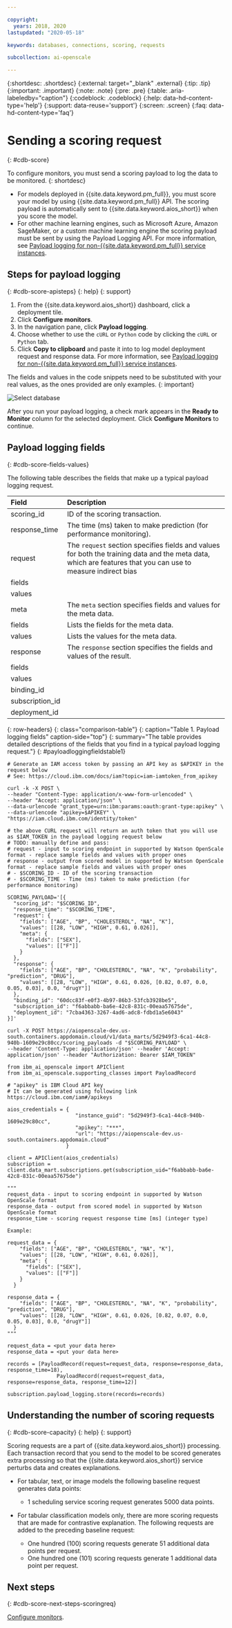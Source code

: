 ```yaml
---

copyright:
  years: 2018, 2020
lastupdated: "2020-05-18"

keywords: databases, connections, scoring, requests

subcollection: ai-openscale

---
```


{:shortdesc: .shortdesc}
{:external: target="_blank" .external}
{:tip: .tip}
{:important: .important}
{:note: .note}
{:pre: .pre}
{:table: .aria-labeledby="caption"}
{:codeblock: .codeblock}
{:help: data-hd-content-type='help'}
{:support: data-reuse='support'}
{:screen: .screen}
{:faq: data-hd-content-type='faq'}

# Sending a scoring request
{: #cdb-score}

To configure monitors, you must send a scoring payload to log the data to be monitored.
{: shortdesc}

- For models deployed in {{site.data.keyword.pm_full}}, you must score your model by using {{site.data.keyword.pm_full}} API. The scoring payload is automatically sent to {{site.data.keyword.aios_short}} when you score the model.
- For other machine learning engines, such as Microsoft Azure, Amazon SageMaker, or a custom machine learning engine the scoring payload must be sent by using the Payload Logging API. For more information, see [Payload logging for non-{{site.data.keyword.pm_full}} service instances](/docs/ai-openscale?topic=ai-openscale-cml-connect).

## Steps for payload logging
{: #cdb-score-apisteps}
{: help} 
{: support}

1. From the {{site.data.keyword.aios_short}} dashboard, click a deployment tile.
2. Click **Configure monitors**. 
3. In the navigation pane, click **Payload logging**.
2. Choose whether to use the `cURL` or `Python` code by clicking the `cURL` or `Python` tab.
3. Click **Copy to clipboard** and paste it into to log model deployment request and response data. For more information, see [Payload logging for non-{{site.data.keyword.pm_full}} service instances](/docs/ai-openscale?topic=ai-openscale-cml-connect).

The fields and values in the code snippets need to be substituted with your real values, as the ones provided are only examples.
{: important}

![Select database](images/wos-config-send-scoring.png)

After you run your payload logging, a check mark appears in the **Ready to Monitor** column for the selected deployment. Click **Configure Monitors** to continue.

## Payload logging fields
{: #cdb-score-fields-values}

The following table describes the fields that make up a typical payload logging request.

| Field | Description |
|:----|:-----|
| scoring_id | ID of the scoring transaction. |
| response_time | The time (ms) taken to make prediction (for performance monitoring). |
| request | The `request` section specifies fields and values for both the training data and the meta data, which are features that you can use to measure indirect bias |
| fields |   |
| values |   |
| meta | The `meta` section specifies fields and values for the meta data. |
| fields | Lists the fields for the meta data. |
| values | Lists the values for the meta data. |
| response | The `response` section specifies the fields and values of the result. |
| fields |   |
| values |   |
| binding_id |   |
| subscription_id |   |
| deployment_id |   |
{: row-headers}
{: class="comparison-table"}
{: caption="Table 1. Payload logging fields" caption-side="top"}
{: summary="The table provides detailed descriptions of the fields that you find in a typical payload logging request."}
{: #payloadloggingfieldstable1}


```
# Generate an IAM access token by passing an API key as $APIKEY in the request below
# See: https://cloud.ibm.com/docs/iam?topic=iam-iamtoken_from_apikey

curl -k -X POST \
--header "Content-Type: application/x-www-form-urlencoded" \
--header "Accept: application/json" \
--data-urlencode "grant_type=urn:ibm:params:oauth:grant-type:apikey" \
--data-urlencode "apikey=$APIKEY" \
"https://iam.cloud.ibm.com/identity/token"

# the above CURL request will return an auth token that you will use as $IAM_TOKEN in the payload logging request below
# TODO: manually define and pass:
# request - input to scoring endpoint in supported by Watson OpenScale format - replace sample fields and values with proper ones
# response - output from scored model in supported by Watson OpenScale format - replace sample fields and values with proper ones
# - $SCORING_ID - ID of the scoring transaction
# - $SCORING_TIME - Time (ms) taken to make prediction (for performance monitoring)

SCORING_PAYLOAD='[{
  "scoring_id": "$SCORING_ID",
  "response_time": "$SCORING_TIME",
  "request": {
    "fields": ["AGE", "BP", "CHOLESTEROL", "NA", "K"],
    "values": [[28, "LOW", "HIGH", 0.61, 0.026]],
    "meta": {
      "fields": ["SEX"],
      "values": [["F"]]
    }
  },
  "response": {
    "fields": ["AGE", "BP", "CHOLESTEROL", "NA", "K", "probability", "prediction", "DRUG"],
    "values": [[28, "LOW", "HIGH", 0.61, 0.026, [0.82, 0.07, 0.0, 0.05, 0.03], 0.0, "drugY"]]
  },
  "binding_id": "60dcc83f-e0f3-4b97-86b3-53fcb3928be5",
  "subscription_id": "f6abbabb-ba6e-42c8-831c-00eaa57675de",
  "deployment_id": "7cba4363-3267-4ad6-adc8-fdbd1a5e6043"
}]'

curl -X POST https://aiopenscale-dev.us-south.containers.appdomain.cloud/v1/data_marts/5d2949f3-6ca1-44c8-940b-1609e29c80cc/scoring_payloads -d "$SCORING_PAYLOAD" \
--header 'Content-Type: application/json' --header 'Accept: application/json' --header "Authorization: Bearer $IAM_TOKEN"
```


```
from ibm_ai_openscale import APIClient
from ibm_ai_openscale.supporting_classes import PayloadRecord

# "apikey" is IBM Cloud API key
# It can be generated using following link https://cloud.ibm.com/iam#/apikeys

aios_credentials = {
                      "instance_guid": "5d2949f3-6ca1-44c8-940b-1609e29c80cc",
                      "apikey": "***",
                      "url": "https://aiopenscale-dev.us-south.containers.appdomain.cloud"
                   }

client = APIClient(aios_credentials)
subscription = client.data_mart.subscriptions.get(subscription_uid="f6abbabb-ba6e-42c8-831c-00eaa57675de")

"""
request_data - input to scoring endpoint in supported by Watson OpenScale format
response_data - output from scored model in supported by Watson OpenScale format
response_time - scoring request response time [ms] (integer type)

Example:

request_data = {
    "fields": ["AGE", "BP", "CHOLESTEROL", "NA", "K"],
    "values": [[28, "LOW", "HIGH", 0.61, 0.026]],
    "meta": {
      "fields": ["SEX"],
      "values": [["F"]]
    }
  }

response_data = {
    "fields": ["AGE", "BP", "CHOLESTEROL", "NA", "K", "probability", "prediction", "DRUG"],
    "values": [[28, "LOW", "HIGH", 0.61, 0.026, [0.82, 0.07, 0.0, 0.05, 0.03], 0.0, "drugY"]]
  }
"""

request_data = <put your data here>
response_data = <put your data here>

records = [PayloadRecord(request=request_data, response=response_data, response_time=18), 
                PayloadRecord(request=request_data, response=response_data, response_time=12)]

subscription.payload_logging.store(records=records)
```

## Understanding the number of scoring requests
{: #cdb-score-capacity}
{: help} 
{: support}

Scoring requests are a part of {{site.data.keyword.aios_short}} processing. Each transaction record that you send to the model to be scored generates extra processing so that the {{site.data.keyword.aios_short}} service perturbs data and creates explanations.

- For tabular, text, or image models the following baseline request generates data points:

   - 1 scheduling service scoring request generates 5000 data points.

- For tabular classification models only, there are more scoring requests that are made for contrastive explanation. The following requests are added to the preceding baseline request:

   - One hundred (100) scoring requests generate 51 additional data points per request.
   - One hundred one (101) scoring requests generate 1 additional data point per request.


## Next steps
{: #cdb-score-next-steps-scoringreq}

[Configure monitors](/docs/ai-openscale?topic=ai-openscale-mo-config).
